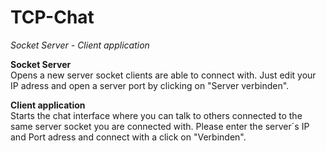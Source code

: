 # TCP-Chat
<i>Socket Server - Client application</i>

<b>Socket Server</b><br>
Opens a new server socket clients are able to connect with. Just edit your IP adress and open a server port by clicking on "Server verbinden".

<b>Client application</b><br>
Starts the chat interface where you can talk to others connected to the same server socket you are connected with. Please enter the server´s IP and Port adress and connect with a click on "Verbinden".
